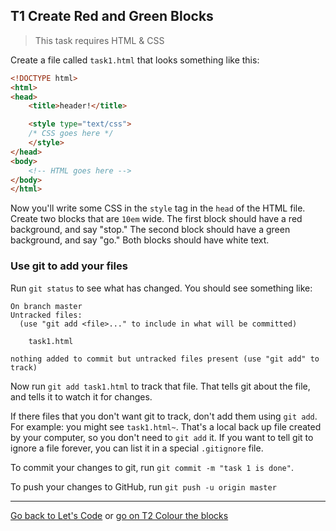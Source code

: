 ## T1 Create Red and Green Blocks

> This task requires HTML & CSS

Create a file called `task1.html` that looks something like this:

```html
<!DOCTYPE html>
<html>
<head>
	<title>header!</title>

	<style type="text/css">
	/* CSS goes here */
	</style>
</head>
<body>
	<!-- HTML goes here -->
</body>
</html>
```

Now you'll write some CSS in the `style` tag in the `head` of the HTML file. Create two blocks that are `10em` wide. The first block should have a red background, and say "stop." The second block should have a green background, and say "go." Both blocks should have white text.

### Use git to add your files

Run `git status` to see what has changed. You should see something like:

```
On branch master
Untracked files:
  (use "git add <file>..." to include in what will be committed)

	task1.html

nothing added to commit but untracked files present (use "git add" to track)
```

Now run `git add task1.html` to track that file. That tells git about the file, and tells it to watch it for changes.

If there files that you don't want git to track, don't add them using `git add`. For example: you might see `task1.html~`. That's a local back up file created by your computer, so you don't need to `git add` it. If you want to tell git to ignore a file forever, you can list it in a special `.gitignore` file.

To commit your changes to git, run `git commit -m "task 1 is done"`.

To push your changes to GitHub, run `git push -u origin master`

---

[Go back to Let's Code](lets_code.md) or [go on T2 Colour the blocks](t2-colour-the-blocks.md)
